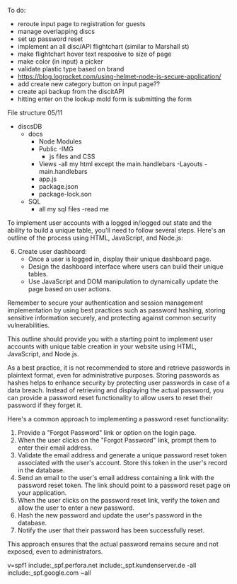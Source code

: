 To do:
- reroute input page to registration for guests
- manage overlapping discs
- set up password reset 
- implement an all disc/API flightchart (similar to Marshall st)
- make flightchart hover text resposive to size of page
- make color (in input) a picker
- validate plastic type based on brand
- https://blog.logrocket.com/using-helmet-node-js-secure-application/
- add create new category button on input page??
- create api backup from the discitAPI
- hitting enter on the lookup mold form is submitting the form

File structure 05/11

- discsDB
    - docs
        - Node Modules
        - Public
            -IMG
            - js files and CSS
        - Views
            -all my html except the main.handlebars
            -Layouts
                - main.handlebars
        - app.js
        - package.json
        - package-lock.son
    - SQL
        - all my sql files
    -read me


To implement user accounts with a logged in/logged out state and the ability to build a unique table, you'll need to follow several steps. Here's an outline of the process using HTML, JavaScript, and Node.js:

<!-- 1. Set up your HTML pages:
   - Create an HTML page for user registration, login, and the user dashboard.
   - Include form elements for inputting user credentials (e.g., email, password) in the registration and login pages. -->

<!-- 2. Create a database schema:
   - Define the necessary tables in your database to store user information.
   - Consider including tables for users and their unique tables, along with any additional fields you require. -->

<!-- 3. Implement user registration:
   - Handle form submission in your Node.js app by creating a route for user registration.
   - Retrieve the submitted form data, validate it, and store it in the database using Sequelize or your preferred ORM (Object-Relational Mapping) library.
   - Hash the user's password for security before storing it in the database. -->

<!-- 4. Implement user login:
   - Create a route for handling user login form submission.
   - Retrieve the submitted form data and verify it against the stored user credentials in the database.
   - If the credentials match, create a session or token to track the user's logged-in state. -->

<!-- 5. Set up session management:
   - Use a session management library like `express-session` to manage user sessions.
   - Configure the session middleware in your Node.js app to handle session data storage and retrieval.
   - Store session information, such as the user ID, in the session object. -->

6. Create user dashboard:
   - Once a user is logged in, display their unique dashboard page.
   - Design the dashboard interface where users can build their unique tables.
   - Use JavaScript and DOM manipulation to dynamically update the page based on user actions.

<!-- 7. Implement table creation:
   - Create routes in your Node.js app to handle table creation requests from the user dashboard.
   - Retrieve the necessary data from the request, validate it, and store it in the database.
   - Use Sequelize or your ORM library to create a new entry in the user's table. -->

<!-- 8. Implement logout functionality:
   - Create a route for user logout.
   - Clear the user's session or token to mark them as logged out.
   - Redirect them to a designated page, such as the login page or homepage. -->

Remember to secure your authentication and session management implementation by using best practices such as password hashing, storing sensitive information securely, and protecting against common security vulnerabilities.

This outline should provide you with a starting point to implement user accounts with unique table creation in your website using HTML, JavaScript, and Node.js.

As a best practice, it is not recommended to store and retrieve passwords in plaintext format, even for administrative purposes. Storing passwords as hashes helps to enhance security by protecting user passwords in case of a data breach. Instead of retrieving and displaying the actual password, you can provide a password reset functionality to allow users to reset their password if they forget it.

Here's a common approach to implementing a password reset functionality:

1. Provide a "Forgot Password" link or option on the login page.
2. When the user clicks on the "Forgot Password" link, prompt them to enter their email address.
3. Validate the email address and generate a unique password reset token associated with the user's account. Store this token in the user's record in the database.
4. Send an email to the user's email address containing a link with the password reset token. The link should point to a password reset page on your application.
5. When the user clicks on the password reset link, verify the token and allow the user to enter a new password.
6. Hash the new password and update the user's password in the database.
7. Notify the user that their password has been successfully reset.

This approach ensures that the actual password remains secure and not exposed, even to administrators.

v=spf1 include:_spf.perfora.net include:_spf.kundenserver.de -all include:_spf.google.com ~all